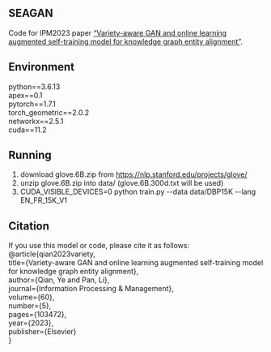 ## SEAGAN
Code for IPM2023 paper [“Variety-aware GAN and online learning augmented self-training model for knowledge graph entity alignment”]([https:10.1016/j.ipm.2023.103472](https://www.sciencedirect.com/science/article/pii/S0306457323002091?via%3Dihub)).

## Environment
python==3.6.13  
apex==0.1  
pytorch==1.7.1  
torch_geometric==2.0.2  
networkx==2.5.1  
cuda==11.2  

## Running
1. download glove.6B.zip from https://nlp.stanford.edu/projects/glove/  
2. unzip glove.6B.zip into data/ (glove.6B.300d.txt will be used)  
3. CUDA_VISIBLE_DEVICES=0 python train.py --data data/DBP15K --lang EN_FR_15K_V1  

## Citation
If you use this model or code, please cite it as follows:    
@article{qian2023variety,  
  title={Variety-aware GAN and online learning augmented self-training model for knowledge graph entity alignment},  
  author={Qian, Ye and Pan, Li},  
  journal={Information Processing \& Management},  
  volume={60},  
  number={5},  
  pages={103472},  
  year={2023},  
  publisher={Elsevier}  
}
